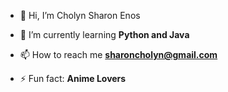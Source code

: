 - 👋 Hi, I’m Cholyn Sharon Enos

- 🌱 I’m currently learning **Python and Java**

- 📫 How to reach me **sharoncholyn@gmail.com**

- ⚡ Fun fact: **Anime Lovers**

<!---
CSE-9124/CSE-9124 is a ✨ special ✨ repository because its `README.md` (this file) appears on your GitHub profile.
You can click the Preview link to take a look at your changes.
--->
